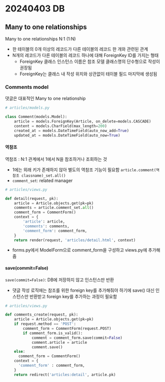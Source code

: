 # 20240403 DB
## Many to one relationships
Many to one relationships N:1 (1:N)
- 한 테이블의 0개 이상의 레코드가 다른 테이블의 레코드 한 개와 관련된 관계
- N개의 레코드가 다른 테이블의 레코드 하나에 대해 ForeignKey ID를 가지는 형태
    - ForeignKey 클래스 인스턴스 이름은 참조 모델 클래스명의 단수형으로 작성이 권장됨
    - ForeignKey는 클래스 내 작성 위치와 상관없이 테이블 필드 마지막에 생성됨

### Comments model
댓글은 대표적인 Many to one relationship
```python
# articles/models.py

class Comment(models.Model):
    article = models.ForeignKey(Article, on_delete=models.CASCADE)
    content = models.CharField(max_length=200)
    created_at = models.DateTimeField(auto_now_add=True)
    updated_at = models.DateTimeField(auto_now=True)
```

#### 역참조
역참조 : N:1 관계에서 1에서 N을 참조하거나 조회하는 것
- 1에는 외래 키가 존재하지 않아 별도의 역참조 기능이 필요함
```article.comment(역참조 classname)_set.all()```
- ```comment_set```: related manager
```python
# articles/views.py

def detail(request, pk):
    article = Article.objects.get(pk=pk)
    comments = article.comment_set.all()
    comment_form = CommentForm()
    context = {
        'article': article,
        'comments': comments,
        'comment_form': comment_form,
    }
    return render(request, 'articles/detail.html', context)
```
- forms.py에서 ModelForm으로 comment_form을 구성하고 views.py에 추가해줌

#### save(commit=False)
```save(commit=False)```: DB에 저장하지 않고 인스턴스만 반환
- 댓글 작성 로직에는 참조를 위한 foreign key를 추가해줘야 하기에 save() 대신 인스턴스만 반환받고 foreign key를 추가하는 과정이 필요함
```python
# articles/views.py

def comments_create(request, pk):
    article = Article.objects.get(pk=pk)
    if request.method == 'POST':
        comment_form = CommentForm(request.POST)
        if comment_form.is_valid():
            comment = comment_form.save(commit=False)
            comment.article = article
            comment.save()
    else:
      comment_form = CommentForm()
    context = {
      'comment_form' : comment_form,
    }
    return redirect('articles:detail', article.pk)
```
